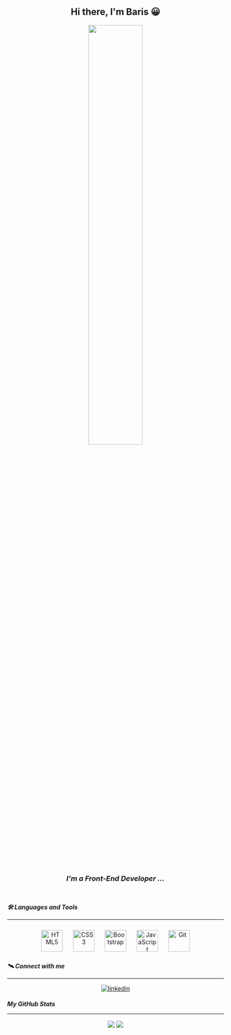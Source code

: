 
## <div align="center">Hi there, I'm Baris 😀</div>  

<div align="center">
<img src="https://cdn.dribbble.com/users/1603428/screenshots/4158745/media/cd6c586ca4450e515e34b93513e0558b.gif" align="center" style="width: 50%" />
</div>  

### ***<div align="center">I'm a Front-End Developer ...</div>***  
  
  

<br/>  


***🛠️ Languages and Tools***  

<hr>

<div align="center">  
<a href="https://en.wikipedia.org/wiki/HTML5" target="_blank"><img style="margin: 10px" src="https://profilinator.rishav.dev/skills-assets/html5-original-wordmark.svg" alt="HTML5" height="50" /></a>  
<a href="https://www.w3schools.com/css/" target="_blank"><img style="margin: 10px" src="https://profilinator.rishav.dev/skills-assets/css3-original-wordmark.svg" alt="CSS3" height="50" /></a>  
<a href="https://getbootstrap.com/docs/3.4/javascript/" target="_blank"><img style="margin: 10px" src="https://profilinator.rishav.dev/skills-assets/bootstrap-plain.svg" alt="Bootstrap" height="50" /></a>  
<a href="https://www.javascript.com/" target="_blank"><img style="margin: 10px" src="https://profilinator.rishav.dev/skills-assets/javascript-original.svg" alt="JavaScript" height="50" /></a>  
<a href="https://github.com/" target="_blank"><img style="margin: 10px" src="https://profilinator.rishav.dev/skills-assets/git-scm-icon.svg" alt="Git" height="50" /></a>  
</div>


***🛰️ Connect with me***  

<hr>

<div align="center">
<a href="https://linkedin.com/in/unallbrs" target="_blank">
<img src=https://img.shields.io/badge/linkedin-%231E77B5.svg?&style=for-the-badge&logo=linkedin&logoColor=white alt=linkedin style="margin-bottom: 5px;" />
</a> 
</div>


***My GitHub Stats***


<hr>

<div align="center" >
  <img src="https://github-readme-stats.vercel.app/api?username=unalbaris&show_icons=true&count_private=true&hide_border=true" align="center" />  
  <img src="https://github-readme-stats.vercel.app/api/top-langs/?username=unalbaris&hide_border=true&layout=compact" align="center" />
</div>  


<!---
unalbaris/unalbaris is a ✨ special ✨ repository because its `README.md` (this file) appears on your GitHub profile.
You can click the Preview link to take a look at your changes.
--->
